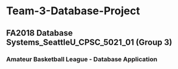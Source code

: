 # Team-3-Database-Project
## FA2018 Database Systems_SeattleU_CPSC_5021_01 (Group 3)
### Amateur Basketball League - Database Application
